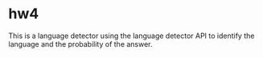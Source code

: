 # hw4
This is a language detector using the language detector API to identify the language and the probability of the answer.
